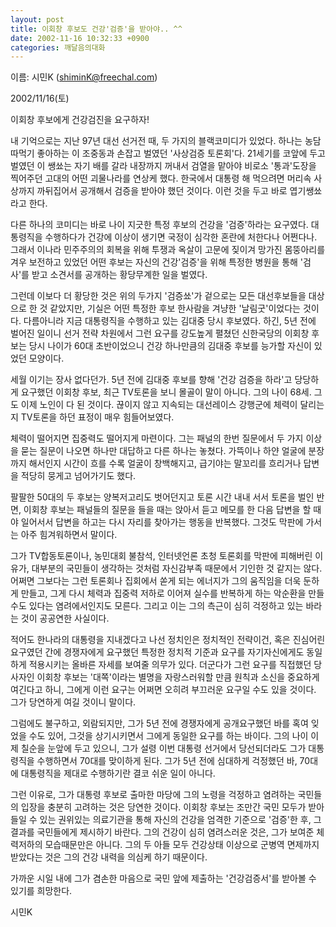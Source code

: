 ```yaml
---
layout: post
title: 이회창 후보도 건강'검증'을 받아야.. ^^
date: 2002-11-16 10:32:33 +0900
categories: 깨달음의대화
---
```

이름: 시민K (shiminK@freechal.com)
   
2002/11/16(토)
  

   
이회창 후보에게 건강검진을 요구하자!
  

   
내 기억으로는 지난 97년 대선 선거전 때, 두 가지의 블랙코미디가 있었다. 하나는 농담 따먹기 좋아하는 이 조중동과 손잡고 벌였던 '사상검증 토론회'다. 21세기를 코앞에 두고 벌였던 이 쌩쑈는 자기 배를 갈라 내장까지 꺼내서 검열을 맡아야 비로소 '통과'도장을 찍어주던 고대의 어떤 괴물나라를 연상케 했다. 한국에서 대통령 해 먹으려면 머리속 사상까지 까뒤집어서 공개해서 검증을 받아야 했던 것이다. 이런 것을 두고 바로 엽기쌩쑈라고 한다.
  

   
다른 하나의 코미디는 바로 나이 지긋한 특정 후보의 건강을 '검증'하라는 요구였다. 대통령직을 수행하다가 건강에 이상이 생기면 국정이 심각한 혼란에 처한다나 어쩐다나. 그래서 이나라 민주주의의 회복을 위해 투쟁과 옥살이 고문에 짖이겨 망가진 몸뚱아리를 겨우 보전하고 있었던 어떤 후보는 자신의 건강'검증'을 위해 특정한 병원을 통해 '검사'를 받고 소견서를 공개하는 황당무계한 일을 벌였다.
  

   
그런데 이보다 더 황당한 것은 위의 두가지 '검증쑈'가 겉으로는 모든 대선후보들을 대상으로 한 것 같았지만, 기실은 어떤 특정한 후보 한사람을 겨냥한 '날림굿'이었다는 것이다. 다름아니라 지금 대통령직을 수행하고 있는 김대중 당시 후보였다. 하긴, 5년 전에 벌어진 일이니 선거 전략 차원에서 그런 요구를 강도높게 펼쳤던 신한국당의 이회창 후보는 당시 나이가 60대 초반이었으니 건강 하나만큼의 김대중 후보를 능가할 자신이 있었던 모양이다.
  

   
세월 이기는 장사 없다던가. 5년 전에 김대중 후보를 향해 '건강 검증을 하라'고 당당하게 요구했던 이회창 후보, 최근 TV토론을 보니 몰골이 말이 아니다. 그의 나이 68세. 그도 이제 노인이 다 된 것이다. 끊이지 않고 지속되는 대선레이스 강행군에 체력이 달리는 지 TV토론을 하던 표정이 매우 힘들어보였다.
  

   
체력이 떨어지면 집중력도 떨어지게 마련이다. 그는 패널의 한번 질문에서 두 가지 이상을 묻는 질문이 나오면 하나만 대답하고 다른 하나는 놓쳤다. 가뜩이나 하얀 얼굴에 분장까지 해서인지 시간이 흐를 수록 얼굴이 창백해지고, 급기야는 말꼬리를 흐리거나 답변을 적당히 뭉게고 넘어가기도 했다.
  

   
팔팔한 50대의 두 후보는 양복저고리도 벗어던지고 토론 시간 내내 서서 토론을 벌인 반면, 이회창 후보는 패널들의 질문을 들을 때는 앉아서 듣고 메모를 한 다음 답변을 할 때야 일어서서 답변을 하고는 다시 자리를 찾아가는 행동을 반복했다. 그것도 막판에 가서는 아주 힘겨워하면서 말이다.
  

   
그가 TV합동토론이나, 농민대회 불참석, 인터넷언론 초청 토론회를 막판에 피해버린 이유가, 대부분의 국민들이 생각하는 것처럼 자신감부족 때문에서 기인한 것 같지는 않다. 어쩌면 그보다는 그런 토론회나 집회에서 쏟게 되는 에너지가 그의 움직임을 더욱 둔하게 만들고, 그게 다시 체력과 집중력 저하로 이어져 실수를 반복하게 하는 악순환을 만들 수도 있다는 염려에서인지도 모른다. 그리고 이는 그의 측근이 심히 걱정하고 있는 바라는 것이 공공연한 사실이다.
  

   
적어도 한나라의 대통령을 지내겠다고 나선 정치인은 정치적인 전략이건, 혹은 진심어린 요구였던 간에 경쟁자에게 요구했던 특정한 정치적 기준과 요구를 자기자신에게도 동일하게 적용시키는 올바른 자세를 보여줄 의무가 있다. 더군다가 그런 요구를 직접했던 당사자인 이회창 후보는 '대쪽'이라는 별명을 자랑스러워할 만큼 원칙과 소신을 중요하게 여긴다고 하니, 그에게 이런 요구는 어쩌면 오히려 부끄러운 요구일 수도 있을 것이다. 그가 당연하게 여길 것이니 말이다.
  

   
그럼에도 불구하고, 외람되지만, 그가 5년 전에 경쟁자에게 공개요구했던 바를 혹여 잊었을 수도 있어, 그것을 상기시키면서 그에게 동일한 요구를 하는 바이다. 그의 나이 이제 칠순을 눈앞에 두고 있으니, 그가 설령 이번 대통령 선거에서 당선되더라도 그가 대통령직을 수행하면서 70대를 맞이하게 된다. 그가 5년 전에 심대하게 걱정했던 바, 70대에 대통령직을 제대로 수행하기란 결코 쉬운 일이 아니다.
  

   
그런 이유로, 그가 대통령 후보로 출마한 마당에 그의 노령을 걱정하고 염려하는 국민들의 입장을 충분히 고려하는 것은 당연한 것이다. 이회창 후보는 조만간 국민 모두가 받아들일 수 있는 권위있는 의료기관을 통해 자신의 건강을 엄격한 기준으로 '검증'한 후, 그 결과를 국민들에게 제시하기 바란다. 그의 건강이 심히 염려스러운 것은, 그가 보여준 체력저하의 모습때문만은 아니다. 그의 두 아들 모두 건강상태 이상으로 군병역 면제까지 받았다는 것은 그의 건강 내력을 의심케 하기 때문이다.
  

   
가까운 시일 내에 그가 겸손한 마음으로 국민 앞에 제출하는 '건강검증서'를 받아볼 수 있기를 희망한다.
  

  

   
시민K
